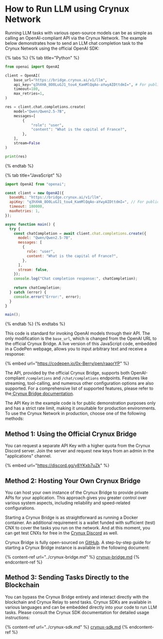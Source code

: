 # How to Run LLM using Crynux Network

Running LLM tasks with various open-source models can be as simple as calling an OpenAI-compliant API via the Crynux Network. The example below demonstrates how to send an LLM chat completion task to the Crynux Network using the official OpenAI SDK:

{% tabs %}
{% tab title="Python" %}
```python
from openai import OpenAI

client = OpenAI(
    base_url="https://bridge.crynux.ai/v1/llm",
    api_key="q3hXHA_8O0LuGJ1_tou4_KamMlQqAo-aYwyAIDttdmI=", # For public demonstration only, strict rate limit applied.
    timeout=180,
    max_retries=1,
)

res = client.chat.completions.create(
    model="Qwen/Qwen2.5-7B",
    messages=[
        {
            "role": "user",
            "content": "What is the capital of France?",
        },
    ],
    stream=False
)

print(res)
```
{% endtab %}

{% tab title="JavaScript" %}
```javascript
import OpenAI from "openai";

const client = new OpenAI({
  baseURL: "https://bridge.crynux.ai/v1/llm",
  apiKey: "q3hXHA_8O0LuGJ1_tou4_KamMlQqAo-aYwyAIDttdmI=", // For public demonstration only, strict rate limit applied.
  timeout: 180000,
  maxRetries: 1,
});

async function main() {
  try {
    const chatCompletion = await client.chat.completions.create({
      model: "Qwen/Qwen2.5-7B",
      messages: [
        {
          role: "user",
          content: "What is the capital of France?",
        },
      ],
      stream: false,
    });
    console.log("Chat completion response:", chatCompletion);
    
    return chatCompletion;
  } catch (error) {
    console.error("Error:", error);
  }
}

main();
```
{% endtab %}
{% endtabs %}

This code is standard for invoking OpenAI models through their API. The only modification is the `base_url`, which is changed from the OpenAI URL to the official Crynux Bridge. A live version of this JavaScript code, embedded in a CodePen webpage, allows you to input arbitrary text and receive a response:

{% embed url="https://codepen.io/0x-Berry/pen/raaorYP" %}

The API, provided by the official Crynux Bridge, supports both OpenAI-compliant `/completions` and `/chat/completions` endpoints. Features like streaming, tool-calling, and numerous other configuration options are also supported. For a comprehensive list of supported features, please refer to the[ Crynux Bridge documentation](../crynux-bridge.md).

The API Key in the example code is for public demonstration purposes only and has a strict rate limit, making it unsuitable for production environments. To use the Crynux Network in production, choose one of the following methods:

## Method 1: Using the Official Crynux Bridge

You can request a separate API Key with a higher quota from the Crynux Discord server. Join the server and request new keys from an admin in the "applications" channel.

{% embed url="https://discord.gg/y8YKxb7uZk" %}

## Method 2: Hosting Your Own Crynux Bridge

You can host your own instance of the Crynux Bridge to provide private APIs for your application. This approach gives you greater control over various system aspects, including reliability and speed-related configurations.

Starting a Crynux Bridge is as straightforward as running a Docker container. An additional requirement is a wallet funded with sufficient (test) CNX to cover the tasks you run on the network. And at this moment, you can get test CNXs for free in the [Crynux Discord](https://discord.gg/y8YKxb7uZk) as well.

Crynux Bridge is fully open-sourced on [GitHub](https://github.com/crynux-ai/crynux-bridge). A step-by-step guide for starting a Crynux Bridge instance is available in the following document:

{% content-ref url="../crynux-bridge.md" %}
[crynux-bridge.md](../crynux-bridge.md)
{% endcontent-ref %}

## Method 3: Sending Tasks Directly to the Blockchain

You can bypass the Crynux Bridge entirely and interact directly with the blockchain and Crynux Relay to send tasks. Crynux SDKs are available in various languages and can be embedded directly into your code to run LLM tasks. Please consult the Crynux SDK documentation for detailed usage instructions:

{% content-ref url="../crynux-sdk.md" %}
[crynux-sdk.md](../crynux-sdk.md)
{% endcontent-ref %}
